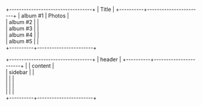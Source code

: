 +----------------------------------+
| Title                            |
+----------+-----------------------+
| album #1 | Photos                |   
| album #2 |                       |   
| album #3 |                       |   
| album #4 |                       |   
| album #5 |                       |   
+----------+-----------------------+

+----------------------------------+
| <slot> header                    |
+----------+-----------------------+
| <slot>   | <slot> content        |   
| sidebar  |                       |   
|          |                       |   
|          |                       |   
|          |                       |   
+----------+-----------------------+

